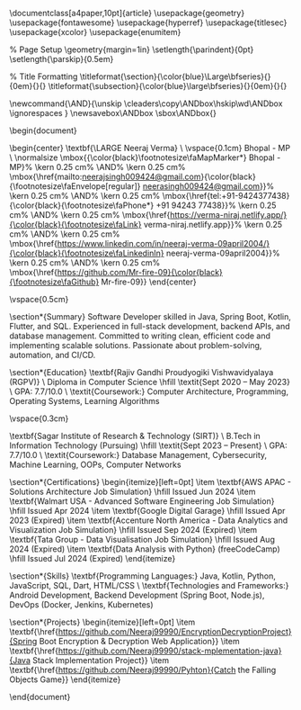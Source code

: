 \documentclass[a4paper,10pt]{article}
\usepackage{geometry}
\usepackage{fontawesome}
\usepackage{hyperref}
\usepackage{titlesec}
\usepackage{xcolor}
\usepackage{enumitem}

% Page Setup
\geometry{margin=1in}
\setlength{\parindent}{0pt}
\setlength{\parskip}{0.5em}

% Title Formatting
\titleformat{\section}{\color{blue}\Large\bfseries}{}{0em}{}{}
\titleformat{\subsection}{\color{blue}\large\bfseries}{}{0em}{}{}

\newcommand{\AND}{\unskip
    \cleaders\copy\ANDbox\hskip\wd\ANDbox
    \ignorespaces
}
\newsavebox\ANDbox
\sbox\ANDbox{}

\begin{document}

\begin{center}
    \textbf{\LARGE Neeraj Verma} \\
    \vspace{0.1cm}
    Bhopal - MP \\
    \normalsize
    \mbox{{\color{black}\footnotesize\faMapMarker*} Bhopal - MP}%
    \kern 0.25 cm%
    \AND%
    \kern 0.25 cm%
    \mbox{\href{mailto:neerajsingh009424@gmail.com}{\color{black}{\footnotesize\faEnvelope[regular]} neerasingh009424@gmail.com}}%
    \kern 0.25 cm%
    \AND%
    \kern 0.25 cm%
    \mbox{\href{tel:+91-9424377438}{\color{black}{\footnotesize\faPhone*} +91 94243 77438}}%
    \kern 0.25 cm%
    \AND%
    \kern 0.25 cm%
    \mbox{\href{https://verma-niraj.netlify.app/}{\color{black}{\footnotesize\faLink} verma-niraj.netlify.app}}%
    \kern 0.25 cm%
    \AND%
    \kern 0.25 cm%
    \mbox{\href{https://www.linkedin.com/in/neeraj-verma-09april2004/}{\color{black}{\footnotesize\faLinkedinIn} neeraj-verma-09april2004}}%
    \kern 0.25 cm%
    \AND%
    \kern 0.25 cm%
    \mbox{\href{https://github.com/Mr-fire-09}{\color{black}{\footnotesize\faGithub} Mr-fire-09}}
\end{center}

\vspace{0.5cm}

\section*{Summary}
Software Developer skilled in Java, Spring Boot, Kotlin, Flutter, and SQL. Experienced in full-stack development, backend APIs, and database management. Committed to writing clean, efficient code and implementing scalable solutions. Passionate about problem-solving, automation, and CI/CD.

\section*{Education}
\textbf{Rajiv Gandhi Proudyogiki Vishwavidyalaya (RGPV)} \\
Diploma in Computer Science \hfill \textit{Sept 2020 – May 2023} \\
GPA: 7.7/10.0 \\
\textit{Coursework:} Computer Architecture, Programming, Operating Systems, Learning Algorithms

\vspace{0.3cm}

\textbf{Sagar Institute of Research \& Technology (SIRT)} \\
B.Tech in Information Technology (Pursuing) \hfill \textit{Sept 2023 – Present} \\
GPA: 7.7/10.0 \\
\textit{Coursework:} Database Management, Cybersecurity, Machine Learning, OOPs, Computer Networks

\section*{Certifications}
\begin{itemize}[left=0pt]
    \item \textbf{AWS APAC - Solutions Architecture Job Simulation} \hfill Issued Jun 2024
    \item \textbf{Walmart USA - Advanced Software Engineering Job Simulation} \hfill Issued Apr 2024
    \item \textbf{Google Digital Garage} \hfill Issued Apr 2023 (Expired)
    \item \textbf{Accenture North America - Data Analytics and Visualization Job Simulation} \hfill Issued Sep 2024 (Expired)
    \item \textbf{Tata Group - Data Visualisation Job Simulation} \hfill Issued Aug 2024 (Expired)
    \item \textbf{Data Analysis with Python} (freeCodeCamp) \hfill Issued Jul 2024 (Expired)
\end{itemize}

\section*{Skills}
\textbf{Programming Languages:} Java, Kotlin, Python, JavaScript, SQL, Dart, HTML/CSS \\
\textbf{Technologies and Frameworks:} Android Development, Backend Development (Spring Boot, Node.js), DevOps (Docker, Jenkins, Kubernetes)

\section*{Projects}
\begin{itemize}[left=0pt]
    \item \textbf{\href{https://github.com/Neeraj99990/EncryptionDecryptionProject}{Spring Boot Encryption \& Decryption Web Application}}
    \item \textbf{\href{https://github.com/Neeraj99990/stack-mplementation-java}{Java Stack Implementation Project}}
    \item \textbf{\href{https://github.com/Neeraj99990/Pyhton}{Catch the Falling Objects Game}}
\end{itemize}

\end{document}
